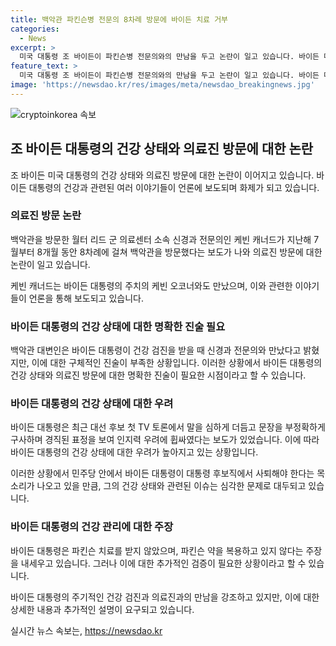 ```yaml
---
title: 백악관 파킨슨병 전문의 8차례 방문에 바이든 치료 거부
categories:
  - News
excerpt: >
  미국 대통령 조 바이든이 파킨슨병 전문의와의 만남을 두고 논란이 일고 있습니다. 바이든 대통령은 백악관 출입 기록에 의하면 8차례의 방문을 받았으며, 백악관은 이를 대통령의 건강검진과는 무관하다고 주장했습니다. 바이든 대통령의 대변인은 건강검진 외에 추가적인 검진을 받지 않았다고 밝혔으며, 경직된 표정 등을 보인 TV 토론 이후 인지력 우려에 대한 논란이 높아졌습니다. 최근에는 사퇴 요구도 제기되고 있습니다.
feature_text: >
  미국 대통령 조 바이든이 파킨슨병 전문의와의 만남을 두고 논란이 일고 있습니다. 바이든 대통령은 백악관 출입 기록에 의하면 8차례의 방문을 받았으며, 백악관은 이를 대통령의 건강검진과는 무관하다고 주장했습니다. 바이든 대통령의 대변인은 건강검진 외에 추가적인 검진을 받지 않았다고 밝혔으며, 경직된 표정 등을 보인 TV 토론 이후 인지력 우려에 대한 논란이 높아졌습니다. 최근에는 사퇴 요구도 제기되고 있습니다.
image: 'https://newsdao.kr/res/images/meta/newsdao_breakingnews.jpg'
---
```


<p><img src="https://newsdao.kr/res/images/meta/newsdao_breakingnews.jpg" alt="cryptoinkorea 속보" /></p>

<h2 data-ke-size="size26">조 바이든 대통령의 건강 상태와 의료진 방문에 대한 논란</h2>

<p data-ke-size="size16">조 바이든 미국 대통령의 건강 상태와 의료진 방문에 대한 논란이 이어지고 있습니다. 바이든 대통령의 건강과 관련된 여러 이야기들이 언론에 보도되며 화제가 되고 있습니다.</p>

<h3 data-ke-size="size21">의료진 방문 논란</h3>

<p data-ke-size="size16">백악관을 방문한 월터 리드 군 의료센터 소속 신경과 전문의인 케빈 캐너드가 지난해 7월부터 8개월 동안 8차례에 걸쳐 백악관을 방문했다는 보도가 나와 의료진 방문에 대한 논란이 일고 있습니다.</p>

<p data-ke-size="size16">케빈 캐너드는 바이든 대통령의 주치의 케빈 오코너와도 만났으며, 이와 관련한 이야기들이 언론을 통해 보도되고 있습니다.</p>

<h3 data-ke-size="size21">바이든 대통령의 건강 상태에 대한 명확한 진술 필요</h3>

<p data-ke-size="size16">백악관 대변인은 바이든 대통령이 건강 검진을 받을 때 신경과 전문의와 만났다고 밝혔지만, 이에 대한 구체적인 진술이 부족한 상황입니다. 이러한 상황에서 바이든 대통령의 건강 상태와 의료진 방문에 대한 명확한 진술이 필요한 시점이라고 할 수 있습니다.</p>

<h3 data-ke-size="size21">바이든 대통령의 건강 상태에 대한 우려</h3>

<p data-ke-size="size16">바이든 대통령은 최근 대선 후보 첫 TV 토론에서 말을 심하게 더듬고 문장을 부정확하게 구사하며 경직된 표정을 보여 인지력 우려에 휩싸였다는 보도가 있었습니다. 이에 따라 바이든 대통령의 건강 상태에 대한 우려가 높아지고 있는 상황입니다.</p>

<p data-ke-size="size16">이러한 상황에서 민주당 안에서 바이든 대통령이 대통령 후보직에서 사퇴해야 한다는 목소리가 나오고 있을 만큼, 그의 건강 상태와 관련된 이슈는 심각한 문제로 대두되고 있습니다.</p>

<h3 data-ke-size="size21">바이든 대통령의 건강 관리에 대한 주장</h3>

<p data-ke-size="size16">바이든 대통령은 파킨슨 치료를 받지 않았으며, 파킨슨 약을 복용하고 있지 않다는 주장을 내세우고 있습니다. 그러나 이에 대한 추가적인 검증이 필요한 상황이라고 할 수 있습니다.</p>

<p data-ke-size="size16">바이든 대통령의 주기적인 건강 검진과 의료진과의 만남을 강조하고 있지만, 이에 대한 상세한 내용과 추가적인 설명이 요구되고 있습니다.</p>
실시간 뉴스 속보는, <a href="https://newsdao.kr" rel="dofollow">https://newsdao.kr</a>


